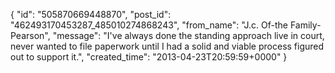  {
   "id": "505870669448870",
   "post_id": "462493170453287_485010274868243",
   "from_name": "J.c. Of-the Family-Pearson",
   "message": "I've always done the standing approach live in court, never wanted to file paperwork until I had a solid and viable process figured out to support it.",
   "created_time": "2013-04-23T20:59:59+0000"
 }
